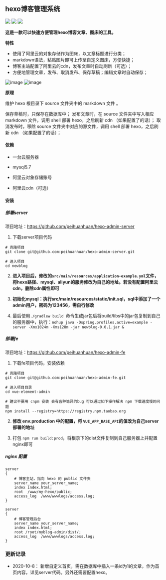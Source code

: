 ## hexo博客管理系统
![](https://img.shields.io/badge/by-hexo-green)     ![](https://img.shields.io/badge/by-Vue-orange)     ![](https://img.shields.io/badge/by-Spring-brightgreen)

**这是一款可以快速方便管理hexo博客文章、图床的工具。**


**特性**
- 使用了阿里云的对象存储作为图床，以文章标题进行分类；
- markdown语法，粘贴图片即可上传至自定义图床，方便快捷；
- 博客主站配置了阿里云的cdn，发布文章时自动刷新（可选）；
- 方便地管理文章，发布、取消发布、保存草稿；编辑文章时自动保存；

![image](https://user-images.githubusercontent.com/27762147/112250648-b7b3e280-8c94-11eb-8c1a-58bc30ac8ef2.png)
![image](https://user-images.githubusercontent.com/27762147/112250840-1aa57980-8c95-11eb-95d4-9b5f1b447cd0.png)

**原理**

维护 hexo 根目录下 source 文件夹中的 markdown 文件 。

保存草稿时，只保存在数据库中；
发布文章时，在 source 文件夹中写入相应 markdown 文件，调用 shell 部署 hexo，之后刷新 cdn （如果配置了的话）；
取消发布时，移除 source 文件夹中对应的源文件，调用 shell 部署 hexo，之后刷新 cdn （如果配置了的话）；




#### 依赖

- 一台云服务器

- mysql5.7
- 阿里云对象存储账号
- 阿里云cdn（可选）

#### 安装

##### 部署server

项目地址：https://github.com/peihuanhuan/hexo-admin-server
1. 下载server项目代码
```
# 克隆项目
git clone git@github.com:peihuanhuan/hexo-admin-server.git

# 进入项目
cd newblog
```

2. **进入项目后，修改的`src/main/resources/application-example.yml`文件，将hexo路径、mysql、aliyun的服务修改为自己的地址。若没有配置阿里云cdn，删除cdn属性即可**

3. **初始化mysql：执行src/main/resources/static/init.sql，sql中添加了一个admin用户，密码为123456，需自行修改**

4. 最后使用`./gradlew build `命令生成jar包后将build/libs中的jar包复制到自己的服务器中，执行：`nohup java -Dspring.profiles.active=example -server -Xmx1024m -Xms128m -jar newblog-0.0.1.jar &`


##### 部署fe
项目地址：https://github.com/peihuanhuan/hexo-admin-fe
1. 下载fe项目代码，安装依赖
```
# 克隆项目
git clone git@github.com:peihuanhuan/hexo-admin-fe.git

# 进入项目目录
cd vue-element-admin

# 建议不要用 cnpm 安装 会有各种诡异的bug 可以通过如下操作解决 npm 下载速度慢的问题
npm install --registry=https://registry.npm.taobao.org
```

2. **修改 env.production 中的配置，将 `VUE_APP_BASE_API`的值改为自己server部署的地址**

3. 打包 `npm run build:prod`，将根录下的dist文件复制到自己服务器上并配置nginx即可


##### nginx 配置

```nginx
server
{
    # 博客主站，指向 hexo 的 public 文件夹
    server_name your_server_name;
    index index.html;
    root  /www/my-hexo/public;
    access_log  /www/wwwlogs/access.log;
}

server
{
    # 博客管理后台
    server_name your_server_name;
    index index.html;
    root /root/myblog-admin/dist/;
    access_log  /www/wwwlogs/access.log;
}
```

### 更新记录
- 2020-10-8： 新增自定义首页，需在数据库中插入一条id为1的文章，作为首页内容，详见server代码。另外还需要配置hexo。

